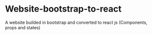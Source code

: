 # Website-bootstrap-to-react
A website builded in bootstrap and converted to react js (Components, props and states)

